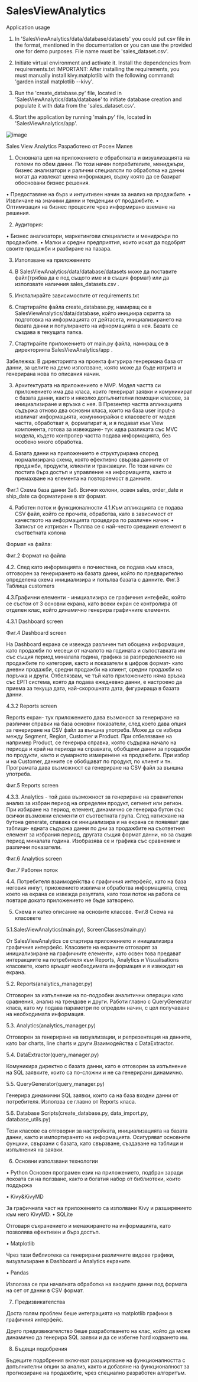 # SalesViewAnalytics

Application usage

1. In 'SalesViewAnalytics/data/database/datasets' you could put csv file in the format, mentioned in the documentation or you can use the provided one for demo purposes. File name must be 'sales_dataset.csv'.

2. Initiate virtual environment and activate it. Install the dependencies from requirements.txt
IMPORTANT: After installing the requirements, you must manually install kivy.matplotlib with the following command: 'garden install matplotlib --kivy'.

3. Run the 'create_database.py' file, located in 'SalesViewAnalytics/data/database' to initiate database creation and populate it with data from the 'sales_dataset.csv'.

4. Start the application by running 'main.py' file, located in 'SalesViewAnalytics/app'.







![image](https://github.com/rosenmilev/SalesViewAnalytics/assets/92728298/aee75551-40f3-45ab-b95b-b5e080c686af)


Sales View Analytics
Разработено от Росен Милев



1. Основната цел на приложението е обработката и визуализацията на големи по обем данни. По този начин потребителите, мениджъри, бизнес анализатори и ралични специалсти по обработка на данни могат да извлекат ценна информация, върху която да се базират обосновани бизнес решения.

•	Предоставяне на бърз и интуитивен начин за анализ на продажбите.
•	Извличане на значими данни и тенденции от продажбите.
•	Оптимизация на бизнес процесите чрез информирано вземане на решения.

2. Аудитория:

•	Бизнес анализатори, маркетингови специалисти и мениджъри по продажбите.
•	Малки и средни предприятия, които искат да подобрят своите продажби и разбиране на пазара.

3. Използване на приложението

1. В SalesViewAnalytics/data/database/datasets може да поставите файл(трябва да е под същото име и в същия формат) или да използвате наличния sales_datasets.csv .

2. Инсталирайте зависимостите от requirements.txt

3. Стартирайте файла create_database.py, намиращ се в SalesViewAnalytics/data/database, който инициира скрипта за подготовка на информацията от дейтасета, инициализирането на базата данни и популирането на ифнормацията в нея. Базата се създава в текущата папка.

4. Стартирайте приложението от main.py файла, намиращ се в директорията SalesViewAnalytics/app .

Забележка: В директорията на проекта фигурира генрериана база от данни, за целите на демо използване, която може да бъде изтрита и генерирана нова по описания начин.

3. Архитектурата на приложението е MVP. Модел частта си приложението има два класа, които генерират заявки и комуникират с базата данни, както и няколко допълнителни помощни класове, за инициализиране и връзка с нея. В Презентер частта апликацията съдържа отново два основни класа, които на база user input-a извличат информацията, комуникирайки с класовете от модел частта, обработват я, форматират я, и я подават към View компонента, готова за извеждане- тук идва разликата със MVC модела, където контролер частта подава информацията, без особено много обработка.



3. Базата данни на приложението е структурирана според нормализирана схема, която ефективно свързва данните от продажби, продукти, клиенти и транзакции. По този начин се постига бърз достъп и управление на информацията, както и премахване на елемента на повторяемост в данните.


Фиг.1 Схема база данни
Заб. Всички колони, освен sales, order_date и ship_date са форматиране в str формат.


4. Работен поток и функционалности
4.1.Към апликацията се подава CSV файл, който се прочита, обработва, като в зависимост от качеството на информацията процедира по различен начин:
•	Записът се изтриван
•	Пъплва се с най-често срещания елемент в съответната колона

Формат на файла:

Фиг.2 Формат на файла

4.2. След като информацията е почиестена, се подава към класа, отговорен за генерирането на базата данни, който по предварително определена схема инициализира и попълва базата с данните.
Фиг.3 Таблица customers












4.3.Графични елементи - инициализира се графичния интефейс, който се състои от 3 основни екрана, като всеки екран се контролира от отделен клас, който динамично генерира графичните елементи.

4.3.1 Dashboard screen


Фиг.4 Dashboard screen


На Dashboard екрана се извежда различен тип обощена информация, като продажби по месеци от началото на годината и съпоставката им със същия период миналата година, графика за разпределението на продажбите по категория, както и показатели в цифров формат- като дневни продажби, средни продажби на клиент, средни продажби на поръчка и други. Отбелязвам, че тъй като приложението няма връзка със ЕРП система, която да подава ежедневно данни, е настроено да приема за текуща дата, най-скорошната дата, фигурираща в базата данни.














4.3.2 Reports screen

Reports екран- тук приложението дава възмоност за генериране на различни справки на база основни показатели, след което дава опция за генериране на CSV файл за външна употреба. Може да се избира между Segment, Region, Customer и Product. При отбелязване на например Product, се генерира справка, която съдържа начало на периода и край на периода на справката, обобщени данни за продажби по продукти, както и сумарното измеренене на продажбите. При избор и на Customer, данните се обобщават по продукт, по клиент и тн. Програмата дава възможност са генериране на CSV файл за външна употреба.

Фиг.5 Reports screen



4.3.3.  Analytics - той дава възможност за генериране на сравнителен анализ за избран период на определен продукт, сегмент или регион. При избиране на период, елемент, динамично се генерира бутон със всички възможни елементи от съответната група. След натискане на бутона generate, спавака се инициализира и на екрана се появяват две таблици- едната съдържа данни по дни за продажбите на съответния елемент за избрания период, другата същия формат данни, но за същия период миналата година. Изобразява се и графика със сравнение и различни показатели.

Фиг.6 Analytics screen



Фиг.7 Работен поток



4.4. Потребителя взаимодейства с графичния интерфейс, като на база неговия инпут, приожението извлича и обработва информацията, след което на екрана се извежда резултата, като този поток на работа се повтаря докато приложението не бъде затворено.








5. Схема и катко описание на основите класове.
								Фиг.8 Схема на класовете

5.1.SalesViewAnalytics(main.py), ScreenClasses(main.py)

От SalesViewAnalytics се стартира приложението и инициализира графичния интерфейс. Класовете на екраните отговарят за инициализиране на графичните елементи, като освен това предават интеракциите на потребителя към Reports, Analytics и Visualisations класовете, които връщат необходимата информация и я извеждат на екрана.

5.2. Reports(analytics_manager.py)

Отговорен за изпълнение на по-подробни аналитични операции като сравнения, анализ на трендове и други.
Работи главно с QueryGenerator класа, като му подава параметри по определн начин, с цел получаване на необходимата информация.

5.3. Analytics(analytics_manager.py)

Отговорен за генериране на визуализации, и репрезентация на данните, като bar charts, line charts и други.Взаимодейства с DataExtractor.

5.4. DataExtractor(query_manager.py)

Комуникира директно с базата данни, като е отговорен за изпълнение на SQL заявките, които са по-сложни и не са генерирани динамично.

5.5. QueryGenerator(query_manager.py)

Генерира динамични SQL заявки, които са на база входни данни от потребителя. Използва се главно от Reports класа.

5.6. Database Scripts(create_database.py, data_import.py, database_utils.py)

Тези класове са отговорни за настройката, инициализацията на базата данни, както и импортирането на информацията. Осигуряват основните фунцкии, свързани с базата, като свързване, създаване на таблици и изпълнения на заявки.


6. Основни използвани технологии

•	Python
Основен програмен език на приложението, подбран заради лекоата си на ползване, както и богатия набор от библиотеки, които поддържа

•	Kivy&KivyMD

За графичната част на приложението са изполвани Kivy и разширението към него KivyMD.
•	SQLite

Отговаря съхранението и менажирането на информацията, като позволява ефективен и бърз достъп.

•	Matplotlib

Чрез тази библиотека са генерирани различните видове графики, визуализиране в Dashboard и Analytics екраните.

•	Pandas

Използва се  при началната обработка на входните данни под формата на сет от данни в CSV формат.


7. Предизвикателства

Доста голям проблем беше интеграцията на matplotlib графики в графичния интерфейс.

Друго предизвикателство беше разработването на клас, който да може динамично да генерира SQL заявки и да се избегне hard кодването им.

8. Бъдещи подобрения

Бъдещите подобрения включват разширяване на функционалността с допълнителни опции за анализ, както и добавяне на функционалност за прогнозиране на продажбите, чрез специално разработен алгоритъм.

